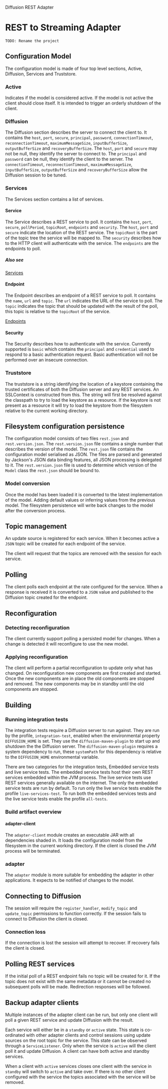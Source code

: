 Diffusion REST Adapter
# REST to Streaming Adapter

`TODO: Rename the project`

## Configuration Model

The configuration model is made of four top level sections, Active, Diffusion, Services and Truststore.

### Active

Indicates if the model is considered active.
If the model is not active the client should close itself.
It is intended to trigger an orderly shutdown of the client.

### Diffusion

The Diffusion section describes the server to connect the client to.
It contains the `host`, `port`, `secure`, `principal`, `password`, `connectionTimeout`, `reconnectionTimeout`,
`maximumMessageSize`, `inputBufferSize`, `outputBufferSize` and `recoveryBufferSize`.
The `host`, `port` and `secure` may not be null, they identify the server to connect to.
The `principal` and `password` can be null, they identify the client to the server.
The `connectionTimeout`, `reconnectionTimeout`, `maximumMessageSize`, `inputBufferSize`, `outputBufferSize` and
`recoveryBufferSize` allow the Diffusion session to be tuned.

### Services

The Services section contains a list of services.

#### Service

The Service describes a REST service to poll.
It contains the `host`, `port`, `secure`, `pollPeriod`, `topicRoot`, `endpoints` and `security`.
The `host`, `port` and `secure` indicate the location of the REST service.
The `topicRoot` is the part of the topic tree the service will be mapped to.
The `security` describes how to the HTTP client will authenticate with the service.
The `endpoints` are the endpoints to poll.

##### Also see

[Services](documentation/Services.md)

#### Endpoint

The Endpoint describes an endpoint of a REST service to poll.
It contains the `name`, `url` and `topic`.
The `url` indicates the URL of the service to poll.
The `topic` indicates the topic that should be updated with the result of the poll, this topic is relative to the
`topicRoot` of the service.

[Endpoints](documentation/Endpoints.md)


#### Security

The Security describes how to authenticate with the service.
Currently supported is `basic` which contains the `principal` and `credential` used to respond to a basic
authentication request.
Basic authentication will not be performed over an insecure connection.

### Truststore

The truststore is a string identifying the location of a keystore containing the trusted certificates of both the
Diffusion server and any REST services.
An SSLContext is constructed from this.
The string will first be resolved against the classpath to try to load the keystore as a resource.
If the keystore is not present as a resource it will try to load the keystore from the filesystem relative to the
current working directory.

## Filesystem configuration persistence

The configuration model consists of two files `rest.json` and `rest.version.json`.
The `rest.version.json` file contains a single number that describes the version of the model.
The `rest.json` file contains the configuration model serialised as JSON.
The files are parsed and generated by Jackson's JSON data binding features, all JSON processing is delegated to it.
The `rest.version.json` file is used to determine which version of the `Model` class the `rest.json` should be bound to.

### Model conversion

Once the model has been loaded it is converted to the latest implementation of the model.
Adding default values or inferring values from the previous model.
The filesystem persistence will write back changes to the model after the conversion process.

## Topic management

An update source is registered for each service.
When it becomes active a `JSON` topic will be created for each endpoint of the service.

The client will request that the topics are removed with the session for each service.

## Polling

The client polls each endpoint at the rate configured for the service.
When a response is received it is converted to a `JSON` value and published to the Diffusion topic created for the
endpoint.

## Reconfiguration

### Detecting reconfiguration

The client currently support polling a persisted model for changes.
When a change is detected it will reconfigure to use the new model.

### Applying reconfiguration

The client will perform a partial reconfiguration to update only what has changed.
On reconfiguration new components are first created and started.
Once the new components are in place the old components are stopped and removed.
The new components may be in standby until the old components are stopped.

## Building

### Running integration tests

The integration tests require a Diffusion server to run against.
They are run by the profile, `integration-test`, enabled when the environmental property `DIFFUSION_HOME` is set.
They use the `diffusion-maven-plugin` to start up and shutdown the the Diffusion server.
The `diffusion-maven-plugin` requires a system dependency to run, these `systemPath` for this dependency is relative to
the `DIFFUSION_HOME` environmental variable.

There are two categories for the integration tests, Embedded service tests and live service tests.
The embedded service tests host their own REST services embedded within the JVM process.
The live service tests use REST services generally available on the internet.
The only the embedded service tests are run by default.
To run only the live service tests enable the profile `live-services-test`.
To run both the embedded services tests and the live service tests enable the profile `all-tests`.

### Build artifact overview

#### adapter-client

The `adapter-client` module creates an executable JAR with all dependencies shaded in.
It loads the configuration model from the filesystem in the current working directory.
If the client is closed the JVM process will be terminated.

### adapter

The `adapter` module is more suitable for embedding the adapter in other applications.
It expects to be notified of changes to the model.

## Connecting to Diffusion

The session will require the `register_handler`, `modify_topic` and `update_topic` permissions to function correctly.
If the session fails to connect to Diffusion the client is closed.

### Connection loss

If the connection is lost the session will attempt to recover.
If recovery fails the client is closed.

## Polling REST services

If the initial poll of a REST endpoint fails no topic will be created for it.
If the topic does not exist with the same metadata or it cannot be created no subsequent polls will be made.
Redirection responses will be followed.

## Backup adapter clients

Multiple instances of the adapter client can be run, but only one client will poll a given REST service and update
Diffusion with the result.

Each service will either be in a `standby` or `active` state.
This state is co-ordinated with other adapter clients and control sessions using update sources on the root topic for
the service.
This state can be observed through a `ServiceListener`.
Only when the service is `active` will the client poll it and update Diffusion.
A client can have both active and standby services.

When a client with `active` services closes one client with the service in `standby` will switch to `active` and take
over.
If there is no other client configured with the service the topics associated with the service will be removed.
